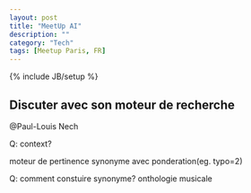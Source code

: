 ```yaml
---
layout: post
title: "MeetUp AI"
description: ""
category: "Tech"
tags: [Meetup Paris, FR]
---
```

{% include JB/setup %}

## Discuter avec son moteur de recherche
@Paul-Louis Nech

Q: context?

moteur de pertinence
synonyme avec ponderation(eg. typo=2)

Q: comment constuire synonyme?
onthologie musicale
